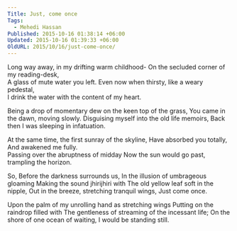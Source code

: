 ```yaml
---
Title: Just, come once
Tags:
  - Mehedi Hassan
Published: 2015-10-16 01:38:14 +06:00
Updated: 2015-10-16 01:39:33 +06:00
OldURL: 2015/10/16/just-come-once/
---
```






Long way away, in my drifting warm childhood-
On the secluded corner of my reading-desk,   
A glass of mute water you left. 
Even now when thirsty, like a weary pedestal,  
I drink the water with the content of my heart. 

Being a drop of momentary dew on the keen top of the grass,
You came in the dawn, moving slowly. 
Disguising myself into the old life memoirs, 
Back then I was sleeping in infatuation. 

At the same time, the first sunray of the skyline, 
                           Have absorbed you totally,  
                            And awakened me fully.  
Passing over the abruptness of midday 
Now the sun would go past, trampling the horizon. 

So,
Before the darkness surrounds us, 
In the illusion of umbrageous gloaming
Making the sound jhirijhiri with
The old yellow leaf soft in the nipple,
Out in the breeze, stretching tranquil wings,
Just come once. 

Upon the palm of my unrolling hand as stretching wings 
Putting on the raindrop filled with 
The gentleness of streaming of the incessant life;
On the shore of one ocean of waiting,
I would be standing still.     
 

               

   


